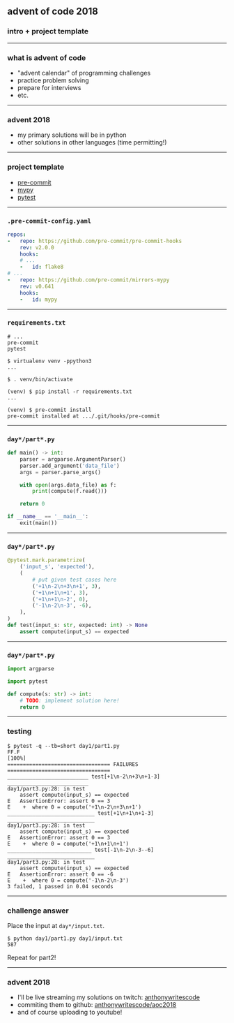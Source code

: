 ## advent of code 2018
### intro + project template

***

### what is advent of code

- "advent calendar" of programming challenges
- practice problem solving
- prepare for interviews
- etc.

***

### advent 2018

- my primary solutions will be in python
- other solutions in other languages (time permitting!)

***

### project template

- [pre-commit](https://pre-commit.com)
- [mypy](http://mypy-lang.org)
- [pytest](https://pytest.org)

***

### `.pre-commit-config.yaml`

```yaml
repos:
-   repo: https://github.com/pre-commit/pre-commit-hooks
    rev: v2.0.0
    hooks:
    # ...
    -   id: flake8
# ...
-   repo: https://github.com/pre-commit/mirrors-mypy
    rev: v0.641
    hooks:
    -   id: mypy
```

***

### `requirements.txt`

```
# ...
pre-commit
pytest
```

```console
$ virtualenv venv -ppython3
...

$ . venv/bin/activate

(venv) $ pip install -r requirements.txt
...

(venv) $ pre-commit install
pre-commit installed at .../.git/hooks/pre-commit
```

***

### `day*/part*.py`

```python
def main() -> int:
    parser = argparse.ArgumentParser()
    parser.add_argument('data_file')
    args = parser.parse_args()

    with open(args.data_file) as f:
        print(compute(f.read()))

    return 0

if __name__ == '__main__':
    exit(main())
```

***

### `day*/part*.py`

```python
@pytest.mark.parametrize(
    ('input_s', 'expected'),
    (
        # put given test cases here
        ('+1\n-2\n+3\n+1', 3),
        ('+1\n+1\n+1', 3),
        ('+1\n+1\n-2', 0),
        ('-1\n-2\n-3', -6),
    ),
)
def test(input_s: str, expected: int) -> None
    assert compute(input_s) == expected
```

***

### `day*/part*.py`

```python
import argparse

import pytest

def compute(s: str) -> int:
    # TODO: implement solution here!
    return 0
```

***

### testing

```pytest
$ pytest -q --tb=short day1/part1.py
FF.F                                                                 [100%]
================================= FAILURES =================================
__________________________ test[+1\n-2\n+3\n+1-3] __________________________
day1/part3.py:28: in test
    assert compute(input_s) == expected
E   AssertionError: assert 0 == 3
E    +  where 0 = compute('+1\n-2\n+3\n+1')
____________________________ test[+1\n+1\n+1-3] ____________________________
day1/part3.py:28: in test
    assert compute(input_s) == expected
E   AssertionError: assert 0 == 3
E    +  where 0 = compute('+1\n+1\n+1')
___________________________ test[-1\n-2\n-3--6] ____________________________
day1/part3.py:28: in test
    assert compute(input_s) == expected
E   AssertionError: assert 0 == -6
E    +  where 0 = compute('-1\n-2\n-3')
3 failed, 1 passed in 0.04 seconds
```

***

### challenge answer

Place the input at `day*/input.txt`.

```console
$ python day1/part1.py day1/input.txt
587
```

Repeat for part2!

***

### advent 2018

- I'll be live streaming my solutions on twitch:
  [anthonywritescode](https://twitch.tv/anthonywritescode)
- commiting them to github:
  [anthonywritescode/aoc2018](https://github.com/anthonywritescode/aoc2018)
- and of course uploading to youtube!
